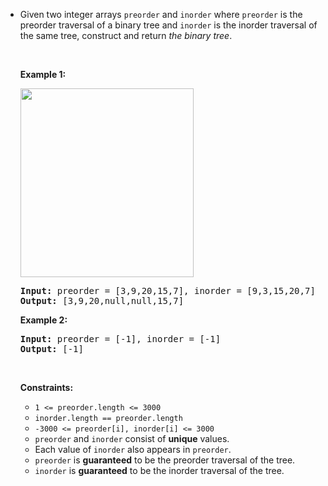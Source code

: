 - <p>Given two integer arrays <code>preorder</code> and <code>inorder</code> where <code>preorder</code> is the preorder traversal of a binary tree and <code>inorder</code> is the inorder traversal of the same tree, construct and return <em>the binary tree</em>.</p>
  
  <p>&nbsp;</p>
  <p><strong class="example">Example 1:</strong></p>
  <img alt="" src="https://assets.leetcode.com/uploads/2021/02/19/tree.jpg" style="width: 277px; height: 302px;" />
  <pre>
  <strong>Input:</strong> preorder = [3,9,20,15,7], inorder = [9,3,15,20,7]
  <strong>Output:</strong> [3,9,20,null,null,15,7]
  </pre>
  
  <p><strong class="example">Example 2:</strong></p>
  
  <pre>
  <strong>Input:</strong> preorder = [-1], inorder = [-1]
  <strong>Output:</strong> [-1]
  </pre>
  
  <p>&nbsp;</p>
  <p><strong>Constraints:</strong></p>
  
  <ul>
  	<li><code>1 &lt;= preorder.length &lt;= 3000</code></li>
  	<li><code>inorder.length == preorder.length</code></li>
  	<li><code>-3000 &lt;= preorder[i], inorder[i] &lt;= 3000</code></li>
  	<li><code>preorder</code> and <code>inorder</code> consist of <strong>unique</strong> values.</li>
  	<li>Each value of <code>inorder</code> also appears in <code>preorder</code>.</li>
  	<li><code>preorder</code> is <strong>guaranteed</strong> to be the preorder traversal of the tree.</li>
  	<li><code>inorder</code> is <strong>guaranteed</strong> to be the inorder traversal of the tree.</li>
  </ul>